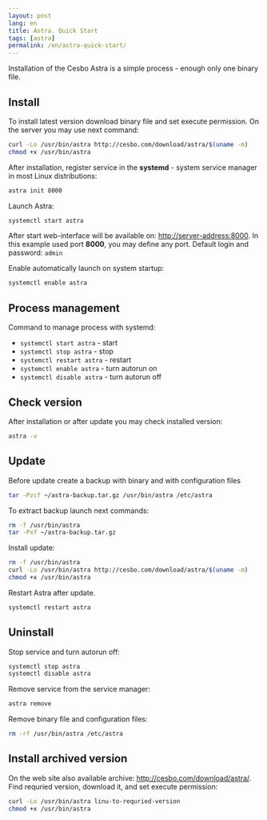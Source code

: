 ```yaml
---
layout: post
lang: en
title: Astra. Quick Start
tags: [astra]
permalink: /en/astra-quick-start/
---
```


Installation of the Cesbo Astra is a simple process - enough only one binary file.

<!-- more -->

## Install

To install latest version download binary file and set execute permission.
On the server you may use next command:

``` sh
curl -Lo /usr/bin/astra http://cesbo.com/download/astra/$(uname -m)
chmod +x /usr/bin/astra
```

After installation, register service in the **systemd** - system service manager in most Linux distributions:

``` sh
astra init 8000
```

Launch Astra:

``` sh
systemctl start astra
```

After start web-interface will be available on: <http://server-address:8000>.
In this example used port **8000**, you may define any port.
Default login and password: `admin`

Enable automatically launch on system startup:

``` sh
systemctl enable astra
```

## Process management

Command to manage process with systemd:

- `systemctl start astra` - start
- `systemctl stop astra` - stop
- `systemctl restart astra` - restart
- `systemctl enable astra` - turn autorun on
- `systemctl disable astra` - turn autorun off

## Check version

After installation or after update you may check installed version:

``` sh
astra -v
```

## Update

Before update create a backup with binary and with configuration files

``` sh
tar -Pzcf ~/astra-backup.tar.gz /usr/bin/astra /etc/astra
```

To extract backup launch next commands:

``` sh
rm -f /usr/bin/astra
tar -Pxf ~/astra-backup.tar.gz
```

Install update:

``` sh
rm -f /usr/bin/astra
curl -Lo /usr/bin/astra http://cesbo.com/download/astra/$(uname -m)
chmod +x /usr/bin/astra
```

Restart Astra after update.

``` sh
systemctl restart astra
```

## Uninstall

Stop service and turn autorun off:

``` sh
systemctl stop astra
systemctl disable astra
```

Remove service from the service manager:

``` sh
astra remove
```

Remove binary file and configuration files:

``` sh
rm -rf /usr/bin/astra /etc/astra
```

## Install archived version

On the web site also available archive: <http://cesbo.com/download/astra/>.
Find requried version, download it, and set execute permission:

``` sh
curl -Lo /usr/bin/astra linu-to-requried-version
chmod +x /usr/bin/astra
```
